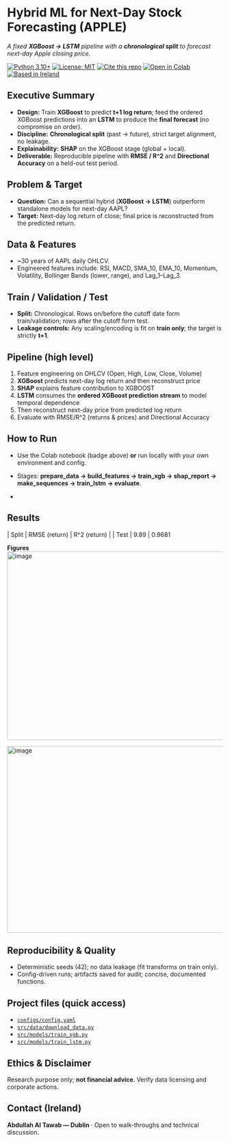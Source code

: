# Hybrid ML for Next-Day Stock Forecasting (APPLE)
*A fixed **XGBoost → LSTM** pipeline with a **chronological split** to forecast next-day Apple closing price.*

[![Python 3.10+](https://img.shields.io/badge/python-3.10%2B-blue)](#)
[![License: MIT](https://img.shields.io/badge/License-MIT-green.svg)](LICENSE)
[![Cite this repo](https://img.shields.io/badge/Cite-CITATION.cff-blue)](CITATION.cff)
[![Open in Colab](https://colab.research.google.com/assets/colab-badge.svg)](https://colab.research.google.com/drive/1XT7KS9PuJnqa8g7dV8AorjTCziD_3icp?usp=sharing)
[![Based in Ireland](https://img.shields.io/badge/Based%20in-Ireland-169B62)](#)

## Executive Summary
- **Design:** Train **XGBoost** to predict **t+1 log return**; feed the ordered XGBoost predictions into an **LSTM** to produce the **final forecast** (no compromise on order).
- **Discipline:** **Chronological split** (past → future), strict target alignment, no leakage.
- **Explainability:** **SHAP** on the XGBoost stage (global + local).
- **Deliverable:** Reproducible pipeline with **RMSE / R^2** and **Directional Accuracy** on a held-out test period.

## Problem & Target
- **Question:** Can a sequential hybrid (**XGBoost → LSTM**) outperform standalone models for next-day AAPL?
- **Target:** Next-day log return of close; final price is reconstructed from the predicted return.

## Data & Features
- ~30 years of AAPL daily OHLCV.
- Engineered features include: RSI, MACD, SMA_10, EMA_10, Momentum, Volatility, Bollinger Bands (lower, range), and Lag_1–Lag_3.

## Train / Validation / Test
- **Split:** Chronological. Rows on/before the cutoff date form train/validation; rows after the cutoff form test.
- **Leakage controls:** Any scaling/encoding is fit on **train only**; the target is strictly **t+1**.

## Pipeline (high level)

1) Feature engineering on OHLCV (Open, High, Low, Close, Volume) 
2) **XGBoost** predicts next-day log return and then reconstruct price
3) **SHAP** explains feature contribution to XGBOOST  
4) **LSTM** consumes the **ordered XGBoost prediction stream** to model temporal dependence  
5) Then reconstruct next-day price from predicted log return  
6) Evaluate with RMSE/R^2 (returns & prices) and Directional Accuracy

## How to Run
- Use the Colab notebook (badge above) **or** run locally with your own environment and config.  
- Stages: **prepare_data → build_features → train_xgb → shap_report → make_sequences → train_lstm → evaluate**.

- 
## Results  
| Split | RMSE (return) | R^2 (return) |
| Test  | 9.89           | 0.9681       

**Figures**  
<img width="610" height="440" alt="image" src="https://github.com/user-attachments/assets/ef718a34-acd3-4d78-8f34-1475bb847e75" />

<img width="1079" height="436" alt="image" src="https://github.com/user-attachments/assets/d1595006-a134-4ce1-9ed5-4c3c73919094" />


## Reproducibility & Quality
- Deterministic seeds (42); no data leakage (fit transforms on train only).
- Config-driven runs; artifacts saved for audit; concise, documented functions.

## Project files (quick access)

- [`configs/config.yaml`](configs/config.yaml)
- [`src/data/download_data.py`](src/data/download_data.py)
- [`src/models/train_xgb.py`](src/models/train_xgb.py)
- [`src/models/train_lstm.py`](src/models/train_lstm.py)

  
## Ethics & Disclaimer
Research purpose only; **not financial advice**. Verify data licensing and corporate actions.

## Contact (Ireland)
**Abdullah Al Tawab — Dublin** · Open to walk-throughs and technical discussion.







 
